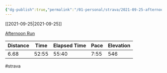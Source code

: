 ```yaml
---
{"dg-publish":true,"permalink":"/01-personal/strava/2021-09-25-afternoon-run/"}
---
```



[[2021-09-25\|2021-09-25]]

[Afternoon Run](https://www.strava.com/activities/6019591959)

| Distance | Time  | Elapsed Time | Pace | Elevation |
| -------- | ----- | ------------ | ---- | --------- |
| 6.68     | 52:55 | 55:40        | 7:55 | 546       |




#strava
